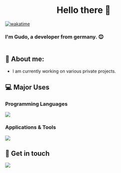 <h1 align="center">Hello there 👋</h3>

[![wakatime](https://wakatime.com/badge/user/018c77bf-184f-4db7-b9df-54f49254e20c.svg)](https://wakatime.com/) 

<h3 align="left">I'm Gudo, a  developer from germany. 😊<br><br></h3>




## 📍 About me:
- I am currently working on various private projects.



## 💻 Major Uses

<h3 align="left">Programming Languages</h3>
<p align="left">
  <a href="https://skillicons.dev">
    <img src="https://skillicons.dev/icons?i=python,java" />
  </a>
</p>

<h3 align="left">Applications & Tools</h3>
<p align="left">
  <a href="https://skillicons.dev">
    <img src="https://skillicons.dev/icons?i=vscode,github,idea,androidstudio,firebase,figma" />
  </a>
</p>



## 🚀 Get in touch

<p align="left">
  <a href="https://discord.com/users/849610030431993916"><img src="https://skillicons.dev/icons?i=discord"/></a>
</p>
